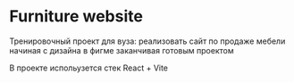 # Furniture website

Тренировочный проект для вуза: реализовать сайт по продаже мебели начиная с дизайна в фигме заканчивая готовым проектом

В проекте испольузется стек React + Vite

